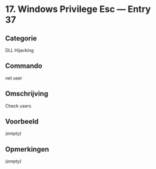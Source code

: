 # 17. Windows Privilege Esc — Entry 37

## Categorie

DLL Hijacking

## Commando

net user

## Omschrijving

Check users

## Voorbeeld

_(empty)_

## Opmerkingen

_(empty)_


